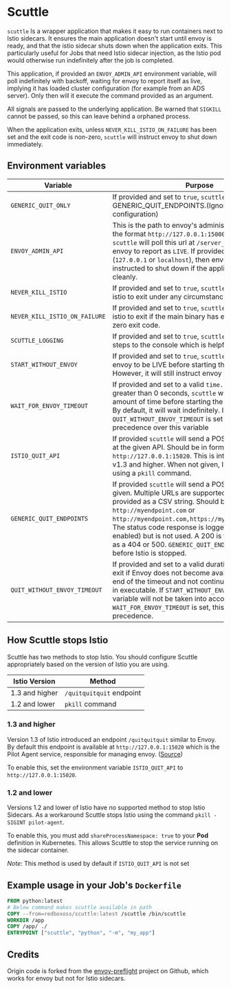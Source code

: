 # Scuttle

`scuttle` Is a wrapper application that makes it easy to run containers next to Istio sidecars.  It ensures the main application doesn't start until envoy is ready, and that the istio sidecar shuts down when the application exits.  This particularly useful for Jobs that need Istio sidecar injection, as the Istio pod would otherwise run indefinitely after the job is completed.

This application, if provided an `ENVOY_ADMIN_API` environment variable,
will poll indefinitely with backoff, waiting for envoy to report itself as live, implying it has loaded cluster configuration (for example from an ADS server). Only then will it execute the command provided as an argument.

All signals are passed to the underlying application. Be warned that `SIGKILL` cannot be passed, so this can leave behind a orphaned process.

When the application exits, unless `NEVER_KILL_ISTIO_ON_FAILURE` has been set and the exit code is non-zero, `scuttle` will instruct envoy to shut down immediately.

## Environment variables

| Variable                      | Purpose                                                                                                                                                                                                                                                                                                                                  |
|-------------------------------|------------------------------------------------------------------------------------------------------------------------------------------------------------------------------------------------------------------------------------------------------------------------------------------------------------------------------------------|
| `GENERIC_QUIT_ONLY`           | If provided and set to `true`, `scuttle` will kill GENERIC_QUIT_ENDPOINTS.(Ignore all of istio configuration) |
| `ENVOY_ADMIN_API`             | This is the path to envoy's administration interface, in the format `http://127.0.0.1:15000`. If provided, `scuttle` will poll this url at `/server_info` waiting for envoy to report as `LIVE`. If provided and local (`127.0.0.1` or `localhost`), then envoy will be instructed to shut down if the application exits cleanly. |
| `NEVER_KILL_ISTIO`            | If provided and set to `true`, `scuttle` will not instruct istio to exit under any circumstances.
| `NEVER_KILL_ISTIO_ON_FAILURE` | If provided and set to `true`, `scuttle` will not instruct istio to exit if the main binary has exited with a non-zero exit code.
| `SCUTTLE_LOGGING`             | If provided and set to `true`, `scuttle` will log various steps to the console which is helpful for debugging |
| `START_WITHOUT_ENVOY`         | If provided and set to `true`, `scuttle` will not wait for envoy to be LIVE before starting the main application. However, it will still instruct envoy to exit.|
| `WAIT_FOR_ENVOY_TIMEOUT`      | If provided and set to a valid `time.Duration` string greater than 0 seconds, `scuttle` will wait for that amount of time before starting the main application. By default, it will wait indefinitely. If `QUIT_WITHOUT_ENVOY_TIMEOUT` is set as well, it will take precedence over this variable |
| `ISTIO_QUIT_API`              | If provided `scuttle` will send a POST to `/quitquitquit` at the given API.  Should be in format `http://127.0.0.1:15020`.  This is intended for Istio v1.3 and higher.  When not given, Istio will be stopped using a `pkill` command.
| `GENERIC_QUIT_ENDPOINTS`      | If provided `scuttle` will send a POST to the URL given.  Multiple URLs are supported and must be provided as a CSV string.  Should be in format `http://myendpoint.com` or `http://myendpoint.com,https://myotherendpoint.com`.  The status code response is logged (if logging is enabled) but is not used.  A 200 is treated the same as a 404 or 500. `GENERIC_QUIT_ENDPOINTS` is handled before Istio is stopped. |
| `QUIT_WITHOUT_ENVOY_TIMEOUT`  | If provided and set to a valid duration, `scuttle` will exit if Envoy does not become available before the end of the timeout and not continue with the passed in executable. If `START_WITHOUT_ENVOY` is also set, this variable will not be taken into account. Also, if `WAIT_FOR_ENVOY_TIMEOUT` is set, this variable will take precedence. |

## How Scuttle stops Istio

Scuttle has two methods to stop Istio.  You should configure Scuttle appropriately based on the version of Istio you are using.

| Istio Version | Method |
|---------------|--------|
| 1.3 and higher| `/quitquitquit` endpoint |
| 1.2 and lower | `pkill` command |

### 1.3 and higher

Version 1.3 of Istio introduced an endpoint `/quitquitquit` similar to Envoy.  By default this endpoint is available at `http://127.0.0.1:15020` which is the Pilot Agent service, responsible for managing envoy. ([Source](https://github.com/istio/istio/issues/15041))

To enable this, set the environment variable `ISTIO_QUIT_API` to `http://127.0.0.1:15020`.

### 1.2 and lower

Versions 1.2 and lower of Istio have no supported method to stop Istio Sidecars.  As a workaround Scuttle stops Istio using the command `pkill -SIGINT pilot-agent`.

To enable this, you must add `shareProcessNamespace: true` to your **Pod** definition in Kubernetes. This allows Scuttle to stop the service running on the sidecar container.

*Note:* This method is used by default if `ISTIO_QUIT_API` is not set

## Example usage in your Job's `Dockerfile`

```dockerfile
FROM python:latest
# Below command makes scuttle available in path
COPY --from=redboxoss/scuttle:latest /scuttle /bin/scuttle
WORKDIR /app
COPY /app/ ./
ENTRYPOINT ["scuttle", "python", "-m", "my_app"]
```

## Credits

Origin code is forked from the [envoy-preflight](https://github.com/monzo/envoy-preflight) project on Github, which works for envoy but not for Istio sidecars.
